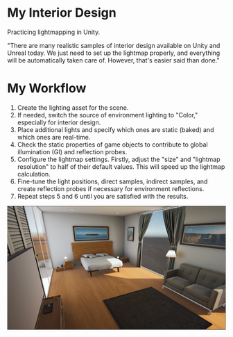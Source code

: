 # My Interior Design
Practicing lightmapping in Unity. 

"There are many realistic samples of interior design available on Unity and Unreal today. We just need to set up the lightmap properly, and everything will be automatically taken care of. However, that's easier said than done."

# My Workflow
1. Create the lighting asset for the scene.
2. If needed, switch the source of environment lighting to "Color," especially for interior design.
3. Place additional lights and specify which ones are static (baked) and which ones are real-time.
4. Check the static properties of game objects to contribute to global illumination (GI) and reflection probes.
5. Configure the lightmap settings. Firstly, adjust the "size" and "lightmap resolution" to half of their default values. This will speed up the lightmap calculation.
6. Fine-tune the light positions, direct samples, indirect samples, and create reflection probes if necessary for environment reflections.
7. Repeat steps 5 and 6 until you are satisfied with the results.

![](Docs/Imgs/1687025227043.png)
